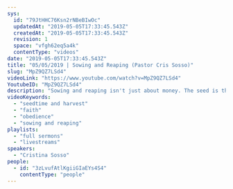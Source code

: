 ```yaml
---
sys:
  id: "79JtHHC76Ksn2rNBeBIwOc"
  updatedAt: "2019-05-05T17:33:45.543Z"
  createdAt: "2019-05-05T17:33:45.543Z"
  revision: 1
  space: "vfgh62eq5a4k"
  contentType: "videos"
date: "2019-05-05T17:33:45.543Z"
title: "05/05/2019 | Sowing and Reaping (Pastor Cris Sosso)"
slug: "MpZ9QZ7LSd4"
videoLink: "https://www.youtube.com/watch?v=MpZ9QZ7LSd4"
YoutubeID: "MpZ9QZ7LSd4"
description: "Sowing and reaping isn't just about money. The seed is the Word of God. We have to walk by faith and obey the instructions God has given us. This sermon was delivered by Pastor Cristina Sosso at Freedom Fellowship Church on May 5th 2018."
videoKeywords:
  - "seedtime and harvest"
  - "faith"
  - "obedience"
  - "sowing and reaping"
playlists:
  - "full sermons"
  - "livestreams"
speakers:
  - "Cristina Sosso"
people:
  - id: "3zLvufAtlKgiiGIaEYs4S4"
    contentType: "people"
---
```

